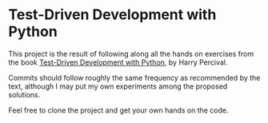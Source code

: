# Test-Driven Development with Python

This project is the result of following along all the hands on exercises from the book [Test-Driven Development with Python](http://chimera.labs.oreilly.com/books/1234000000754/index.html), by Harry Percival.

Commits should follow roughly the same frequency as recommended by the text, although I may put my own experiments among the proposed solutions.

Feel free to clone the project and get your own hands on the code.
